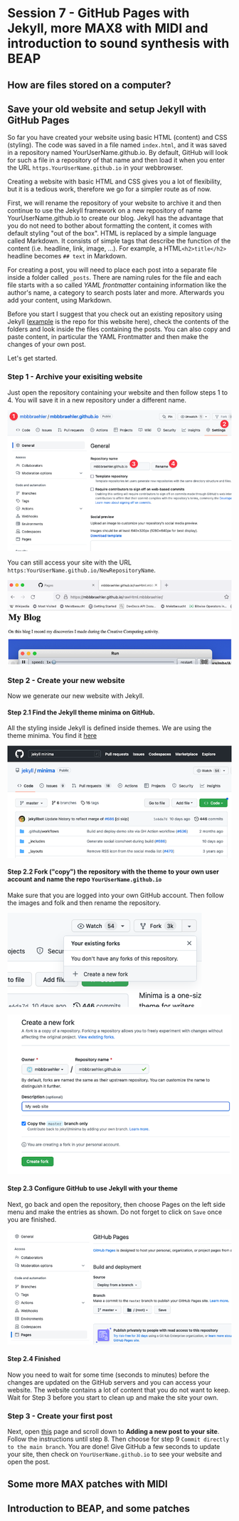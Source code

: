 # Session 7 - GitHub Pages with Jekyll, more MAX8 with MIDI and introduction to sound synthesis with BEAP

## How are files stored on a computer?

## Save your old website and setup Jekyll with GitHub Pages
So far you have created your website using basic HTML (content) and CSS (styling). The code was saved in a file named ```index.html```, and it was saved in a repository named YourUserName.github.io. By default, GitHub will look for such a file in a repository of that name and then load it when you enter the URL ```https.YourUserName.github.io``` in your webbrowser.

Creating a website with basic HTML and CSS gives you a lot of flexibility, but it is a tedious work, therefore we go for a simpler route as of now. 

First, we will rename the repository of your website to archive it and then continue to use the Jekyll framework on a new repository of name YourUserName.github.io to create our blog. Jekyll has the advantage that you do not need to bother about formatting the content, it comes with default styling "out of the box". HTML is replaced by a simple language called Markdown. It consists of simple tags that describe the function of the content (i.e. headline, link, image, ...). For example, a HTML```<h2>title</h2>``` headline becomes ```## text``` in Markdown.

For creating a post, you will need to place each post into a separate file inside a folder called ```_posts```. There are naming rules for the file and each file starts with a so called *YAML frontmatter* containing information like the author's name, a category to search posts later and more. Afterwards you add your content, using Markdown.

Before you start I suggest that you check out an existing repository using Jekyll ([example](https://github.com/mibrs/mibrs.github.io) is the repo for this website here), check the contents of the folders and look inside the files containing the posts. You can also copy and paste content, in particular the YAML Frontmatter and then make the changes of your own post.

Let's get started.

### Step 1 - Archive your exisiting website
Just open the repository containing your website and then follow steps 1 to 4. You will save it in a new repository under a different name.

![Rename repository](221122RenameGhRepo.png)

You can still access your site with the URL ```https:YourUserName.github.io/NewRepositoryName```.

![Access Repo on Web](221122GhAccessRepoOnWeb.png)

### Step 2 - Create your new website
Now we generate our new website with Jekyll.

#### Step 2.1 Find the Jekyll theme minima on GitHub.
All the styling inside Jekyll is defined inside themes. We are using the theme minima. You find it [here](https://github.com/jekyll/minima)

![Jekyll Minima on GitHub](221122JekyllMinimaRepo.png)

#### Step 2.2 Fork ("copy") the repository with the theme to your own user account and name the repo ```YourUserName.github.io```

Make sure that you are logged into your own GitHub account. Then follow the images and folk and then rename the repository.

![Fork Minima](221122ForkMinima.png)

![Rename Fork](221122NameFolkGh.png)

#### Step 2.3 Configure GitHub to use Jekyll with your theme
Next, go back and open the repository, then choose Pages on the left side menu and make the entries as shown. Do not forget to click on ```Save``` once you are finished.

![Configure Gh Pages](221122ConfigureGhPages.png)

#### Step 2.4 Finished
Now you need to wait for some time (seconds to minutes) before the changes are updated on the GitHub servers and you can access your website. The website contains a lot of content that you do not want to keep. Wait for Step 3 before you start to clean up and make the site your own.


### Step 3 - Create your first post
Next, open [this](https://docs.github.com/en/pages/setting-up-a-github-pages-site-with-jekyll/adding-content-to-your-github-pages-site-using-jekyll#about-content-in-jekyll-sites) page and scroll down to **Adding a new post to your site**. Follow the instructions until step 8. Then choose for step 9 ```Commit directly to the main branch```. You are done! Give GitHub a few seconds to update your site, then check on ```YourUserName.github.io``` to see your website and open the post.

## Some more MAX patches with MIDI

## Introduction to BEAP, and some patches



